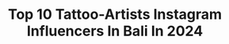 ---
title: Top 10 Tattoo-Artists Instagram Influencers In Bali In 2024
description: >-
  Find top tattoo-artists Instagram influencers in Bali in 2024. Most popular hashtags: #bali #tattoo #indonesia #tattoos.
platform: Instagram
hits: 12
text_top: See the best Instagram profiles on inBeat.
text_bottom: inBeat holds 12 Instagram influencers like this in Bali, Indonesia for you to pitch.
profiles:
  - username: "magicinkmagz"
    fullname: >-
      Magic Ink Magazine
    bio: >-
      Tattoo Magazine Bali - Indonesia Contact : magicinkmagz@gmail.com WhatsApp : +62 85641444437 Tag your Best Tattoo Use #magicinkmagz
    location: "Indonesia"
    followers: 81758
    engagement: 119
    commentsToLikes: 0.009063
    id: ck5zyuv2rakn90i14tmbgjhrq
    verified: false
    hashtags: "#blackworkerssubmission, #magicinkmagz, #jogjatattoo, #tattoo"
  - username: "bali_kreatif"
    fullname: >-
      BALI KREATIF
    bio: >-
      Follow&Tag : @bali_kreatif Hastag : #balikreatif #bali_kreatif IKLAN? / Free Media Partner DM Since 2017
    location: "Indonesia"
    followers: 55480
    engagement: 64
    commentsToLikes: 0.005994
    id: ck14i0vkpd3vd0i19rzsc3ne9
    verified: false
    hashtags: "#bali, #taksualit, #arttaksu, #sketch"
  - username: "bubulsadi_"
    fullname: >-
      ⛥BSOFFICIAL⛥
    bio: >-
      @saet_mati_team @pradnya_ink kreator sculpture ,tattoo artist
    location: "Indonesia"
    followers: 18974
    engagement: 287
    commentsToLikes: 0.008307
    id: ckf5u9emhk1x40j23qyxpfwh5
    verified: false
    hashtags: "#bubulsadi, #layangan, #bali, #hiduphappymatidibali"
  - username: "madeardhaneraka"
    fullname: >-
      madeardha
    bio: >-
      Daddy PUNK ROCK BRANDALS, Freelance TATTOO ARTIST,COOKER, PARABRANDALS PUKULRATA
    location: "Indonesia"
    followers: 16917
    engagement: 271
    commentsToLikes: 0.008654
    id: ckf5uzhnhmug10j235omefnzg
    verified: false
    hashtags: "#singademaksudsok, #malesuyut, #suarakeadilan, #musicvideo"
  - username: "anne.tattoo"
    fullname: >-
      Anneke Fitrianti 🏴‍☠️
    bio: >-
      ♥ Business inquiries: petrichortattoo@gmail.com ♥ Blackwork Tattoo Artist ♥ Yogyakarta - Indonesia 🇮🇩 ∞ @petrichortattoo ∞ Δ @volcomindonesia Δ
    location: "Indonesia"
    followers: 28728
    engagement: 377
    commentsToLikes: 0.013606
    id: ck6tppz5ulnse0j71s8wy7d3j
    verified: false
    hashtags: "#indonesia, #batiktattoo, #volcomindonesia, #finelinetattoo"
  - username: "goldvoice_bali"
    fullname: >-
      Goldvoice Bali
    bio: >-
      🎭 Reverbnation/Soundcloud/youtube •PatahanBaja•SoulSick•BigTBlack•8Blessed•DirtyRazkal •DjCBee -CP: Jonskee - 081339662556‪
    location: "Indonesia"
    followers: 22072
    engagement: 266
    commentsToLikes: 0.013284
    id: ck5q8722o4qtm0i11stmpty6f
    verified: false
    hashtags: "#keepitreal, #indonesianrap, #bali, #goldvoice"
  - username: "hendricshinigami"
    fullname: >-
      Hendric Shinigami
    bio: >-
      Consultation & Reservation: @hendricshinigamibali @hendricshinigamijakarta BA @wijasoju Business Inquiries / Promotes 📩 🔴 Official Video Channel
    location: "Indonesia"
    followers: 310213
    engagement: 145
    commentsToLikes: 0.007737
    id: ckap4ioyx7jv00i787fc6a2tg
    verified: true
    hashtags: "#inkjunkeyz, #tattooistartmagazine, #evolvedmag, #tattoolifemagazine"
  - username: "bohemien.chic"
    fullname: >-
      BohoChic
    bio: >-
      Follow us for daily dose of inspiration . Turn on notification for daily updates Want to be featured ? Dm us for Prices Good Vibes only ✌
    location: "Indonesia"
    followers: 25536
    engagement: 268
    commentsToLikes: 0.006543
    id: ck15tvnwsk4up0i193bljhlmm
    verified: false
    hashtags: "#gypsylife, #anklebracelet, #bohoinspired, #bohemians"
  - username: "qesahmed"
    fullname: >-
      q e s
    bio: >-
      Currently in📍- Islamabad 🇵🇰 Film Maker & Photographer 🎥
    location: "Indonesia"
    followers: 35091
    engagement: 813
    commentsToLikes: 0.029941
    id: ck1392fb5j6hr0i19hv5tejaw
    verified: false
    hashtags: "#filmmaking, #baltistan, #birmingham, #skardu"
  - username: "ink_pray_love"
    fullname: >-
      Aren Jeet Singh Bahia
    bio: >-
      Coach | Speaker | Podcaster @karmahousebali @consciousartstattoos @lighthouse.studios.bali @chai.bar.ubud @karmahousedance @the_yogi_lab 📍Bali
    location: "Indonesia"
    followers: 58156
    engagement: 48
    commentsToLikes: 0.097196
    id: ck5q8t0fn7umz0i116brxd5ce
    verified: false
    hashtags: "#infographic, #personaldevelopment, #mindset, #bali"
---